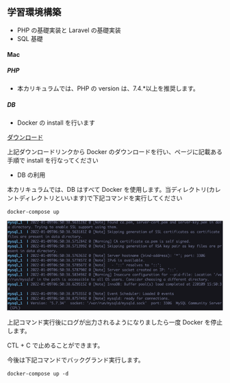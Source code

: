 ## 学習環境構築

- PHP の基礎実装と Laravel の基礎実装
- SQL 基礎

#### Mac

##### PHP

- 本カリキュラムでは、PHP の version は、7.4.\*以上を推奨します。

##### DB

- Docker の install を行います

[ダウンロード](https://matsuand.github.io/docs.docker.jp.onthefly/desktop/mac/install/)

上記ダウンロードリンクから Docker のダウンロードを行い、ページに記載ある手順で install を行なってください

- DB の利用

本カリキュラムでは、DB はすべて Docker を使用します。当ディレクトリ(カレントディレクトリといいます)で下記コマンドを実行してください

```shell
docker-compose up
```

![Logs](./img/mysql_logs.png)

上記コマンド実行後にログが出力されるようになりましたら一度 Docker を停止します。

CTL + C で止めることができます。

今後は下記コマンドでバックグランド実行します。

```shell
docker-compose up -d
```
